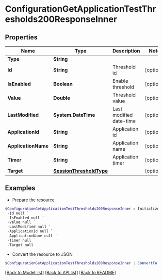 # ConfigurationGetApplicationTestThresholds200ResponseInner
## Properties

Name | Type | Description | Notes
------------ | ------------- | ------------- | -------------
**Type** | **String** |  | 
**Id** | **String** | Threshold id | [optional] 
**IsEnabled** | **Boolean** | Enable threshold | [optional] 
**Value** | **Double** | Threshold value | [optional] 
**LastModified** | **System.DateTime** | Last modified date-time | [optional] 
**ApplicationId** | **String** | Application id | [optional] 
**ApplicationName** | **String** | Application name | [optional] 
**Timer** | **String** | Application timer | [optional] 
**Target** | [**SessionThresholdType**](SessionThresholdType.md) |  | [optional] 

## Examples

- Prepare the resource
```powershell
$ConfigurationGetApplicationTestThresholds200ResponseInner = Initialize-LEPSLoginEnterpriseConfigurationGetApplicationTestThresholds200ResponseInner  -Type null `
 -Id null `
 -IsEnabled null `
 -Value null `
 -LastModified null `
 -ApplicationId null `
 -ApplicationName null `
 -Timer null `
 -Target null
```

- Convert the resource to JSON
```powershell
$ConfigurationGetApplicationTestThresholds200ResponseInner | ConvertTo-JSON
```

[[Back to Model list]](../README.md#documentation-for-models) [[Back to API list]](../README.md#documentation-for-api-endpoints) [[Back to README]](../README.md)

